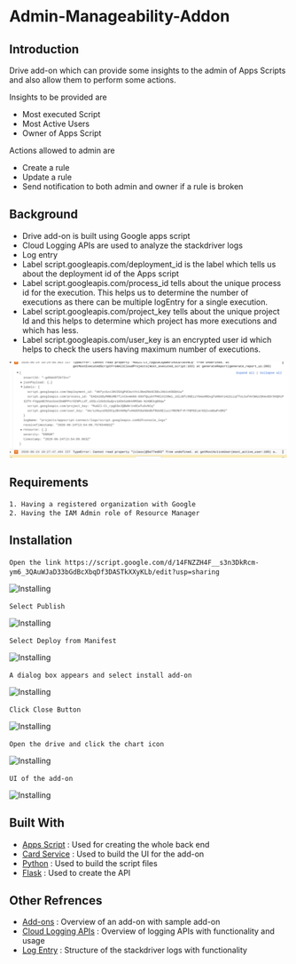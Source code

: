 # Admin-Manageability-Addon

## Introduction

Drive add-on which can provide some insights to the admin of Apps Scripts and also allow them to perform some actions.

Insights to be provided are
- Most executed Script
- Most Active Users
- Owner of Apps Script

Actions allowed to admin are
- Create a rule
- Update a rule
- Send notification to both admin and owner if a rule is broken


## Background

- Drive add-on is built using Google apps script
- Cloud Logging APIs are used to analyze the stackdriver logs
- Log entry
 - Label script.googleapis.com/deployment_id is the label which tells us about the deployment id of the Apps script
 - Label script.googleapis.com/process_id tells about the unique process id for the execution. This helps us to determine the number of executions as there can be multiple logEntry for a single execution.
 - Label script.googleapis.com/project_key tells about the unique project Id and this helps to determine which project has more executions and which has less.
 - Label script.googleapis.com/user_key is an encrypted user id which helps to check the users having maximum number of executions.

 
 ![Background](./images/log_entry.png)


## Requirements

```
1. Having a registered organization with Google
2. Having the IAM Admin role of Resource Manager
```


## Installation

```Open the link https://script.google.com/d/14FNZZH4F__s3n3DkRcm-ym6_3QAuWJaD33bGdBcXbqDf3DASTkXXyKLb/edit?usp=sharing```

![Installing](./images/add-on.png)


```Select Publish```

![Installing](./images/select_publish.png)


```Select Deploy from Manifest```

![Installing](./images/select_manifest.png)


```A dialog box appears and select install add-on```

![Installing](./images/install_add-on.png)


```Click Close Button```

![Installing](./images/close_button.png)


```Open the drive and click the chart icon```

![Installing](./images/add-on_icon.png)


```UI of the add-on```

![Installing](./images/add-on_ui.png)


## Built With

- [Apps Script](https://developers.google.com/apps-script) : Used for creating the whole back end
- [Card Service](https://developers.google.com/apps-script/reference/card-service) : Used to build the UI for the add-on
- [Python](https://www.python.org/) : Used to build the script files
- [Flask](https://flask.palletsprojects.com/en/1.1.x/) : Used to create the API


## Other Refrences 

- [Add-ons](https://developers.google.com/gsuite/add-ons/overview) : Overview of an add-on with sample add-on
- [Cloud Logging APIs](https://cloud.google.com/logging/docs) : Overview of logging APIs with functionality and usage
- [Log Entry](https://cloud.google.com/logging/docs/reference/v2/rest/v2/LogEntry) : Structure of the stackdriver logs with functionality
